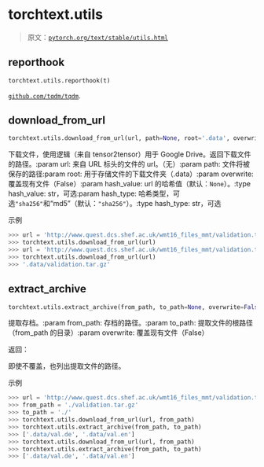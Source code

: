 # torchtext.utils

> 原文：[`pytorch.org/text/stable/utils.html`](https://pytorch.org/text/stable/utils.html)

## reporthook

```py
torchtext.utils.reporthook(t)
```

[`github.com/tqdm/tqdm`](https://github.com/tqdm/tqdm).

## download_from_url

```py
torchtext.utils.download_from_url(url, path=None, root='.data', overwrite=False, hash_value=None, hash_type='sha256')
```

下载文件，使用逻辑（来自 tensor2tensor）用于 Google Drive。返回下载文件的路径。:param url: 来自 URL 标头的文件的 url。（无）:param path: 文件将被保存的路径:param root: 用于存储文件的下载文件夹（.data）:param overwrite: 覆盖现有文件（False）:param hash_value: url 的哈希值（默认：`None`）。:type hash_value: str，可选:param hash_type: 哈希类型，可选`"sha256"`和“md5”（默认：`"sha256"`）。:type hash_type: str，可选

示例

```py
>>> url = 'http://www.quest.dcs.shef.ac.uk/wmt16_files_mmt/validation.tar.gz'
>>> torchtext.utils.download_from_url(url)
>>> url = 'http://www.quest.dcs.shef.ac.uk/wmt16_files_mmt/validation.tar.gz'
>>> torchtext.utils.download_from_url(url)
>>> '.data/validation.tar.gz' 
```

## extract_archive

```py
torchtext.utils.extract_archive(from_path, to_path=None, overwrite=False)
```

提取存档。:param from_path: 存档的路径。:param to_path: 提取文件的根路径（from_path 的目录）:param overwrite: 覆盖现有文件（False）

返回：

即使不覆盖，也列出提取文件的路径。

示例

```py
>>> url = 'http://www.quest.dcs.shef.ac.uk/wmt16_files_mmt/validation.tar.gz'
>>> from_path = './validation.tar.gz'
>>> to_path = './'
>>> torchtext.utils.download_from_url(url, from_path)
>>> torchtext.utils.extract_archive(from_path, to_path)
>>> ['.data/val.de', '.data/val.en']
>>> torchtext.utils.download_from_url(url, from_path)
>>> torchtext.utils.extract_archive(from_path, to_path)
>>> ['.data/val.de', '.data/val.en'] 
```
